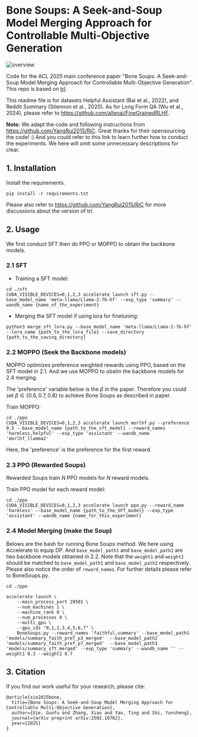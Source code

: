 # Bone Soups: A Seek-and-Soup Model Merging Approach for Controllable Multi-Objective Generation
![overview]()

Code for the ACL 2025 main conference paper "Bone Soups: A Seek-and-Soup Model Merging Approach for Controllable Multi-Objective Generation". This repo is based on [trl](https://github.com/huggingface/trl).

This readme file is for datasets Helpful Assistant (Bai et al., 2022),
and Reddit Summary (Stiennon et al., 2020). As for Long Form QA (Wu
et al., 2024), please refer to https://github.com/allenai/FineGrainedRLHF.

**Note:** We adapt the code and following instructions from https://github.com/YangRui2015/RiC. Great thanks for their opensourcing the code! :) And you could refer to this link to learn further how to conduct the experiments. We here will omit some unnecessary descriptions for clear.

## 1. Installation
Install the requirements.
```
pip install -r requirements.txt
```
Please also refer to https://github.com/YangRui2015/RiC for more discussions about the version of trl.

## 2. Usage

We first conduct SFT then do PPO or MOPPO to obtain the backbone models.

### 2.1 SFT
* Training a SFT model:
```
cd ./sft
CUDA_VISIBLE_DEVICES=0,1,2,3 accelerate launch sft.py --base_model_name 'meta-llama/Llama-2-7b-hf' --exp_type 'summary' --wandb_name {name_of_the_experiment} 
```

* Merging the SFT model if using lora for finetuning:
```
python3 merge_sft_lora.py --base_model_name 'meta-llama/Llama-2-7b-hf' --lora_name {path_to_the_lora_file} --save_directory {path_to_the_saving_directory}
```

### 2.2 MOPPO (Seek the Backbone models) 
MOPPO optimizes preference weighted rewards using PPO, based on the SFT model in 2.1. And we use MOPPO to obatin the backbone models for 2.4 merging.

The 'preference' variable below is the $\beta$ in the paper. Therefore you could set $\beta \in \{0.6,0.7,0.8\}$ to achieve Bone Soups as described in paper.

Train MOPPO:
```
cd ./ppo
CUDA_VISIBLE_DEVICES=0,1,2,3 accelerate launch morlhf.py --preference 0.5 --base_model_name {path_to_the_sft_model} --reward_names 'harmless,helpful' --exp_type 'assistant' --wandb_name 'morlhf_llamma2'
```
Here, the 'preference' is the preference for the first reward.

### 2.3 PPO (Rewarded Soups)
Rewarded Soups train $N$ PPO models for $N$ reward models.  

Train PPO model for each reward model:
```
cd ./ppo
CUDA_VISIBLE_DEVICES=0,1,2,3 accelerate launch ppo.py --reward_name 'harmless' --base_model_name {path_to_the_SFT_model} --exp_type 'assistant' --wandb_name {name_for_this_experiment}
```

### 2.4 Model Merging (make the Soup)

Belows are the bash for running Bone Soups method. We here using Accelerate to equip DP. And `base_model_path1` and `base_model_path2` are two backbone models obtained in 2.2. Note that the `weight1` and `weight2` should be matched to `base_model_path1` and `base_model_path2` respectively. Please also notice the order of `reward_names`. For further details please refer to BoneSoups.py.

```
cd ./ppo

accelerate launch \
    --main_process_port 29501 \
    --num_machines 1 \
    --machine_rank 0 \
    --num_processes 8 \
    --multi_gpu \
    --gpu_ids "0,1,2,3,4,5,6,7" \
    BoneSoups.py --reward_names 'faithful,summary' --base_model_path1 'models/summary_faith_pref_p3_merged'  --base_model_path2 'models/summary_faith_pref_p7_merged'  --base_model_path3 'models/summary_sft_merged' --exp_type 'summary' --wandb_name '' --weight1 0.3 --weight2 0.7
```




## 3. Citation
If you find our work useful for your research, please cite:
```
@article{xie2025bone,
  title={Bone Soups: A Seek-and-Soup Model Merging Approach for Controllable Multi-Objective Generation},
  author={Xie, Guofu and Zhang, Xiao and Yao, Ting and Shi, Yunsheng},
  journal={arXiv preprint arXiv:2502.10762},
  year={2025}
}
```
